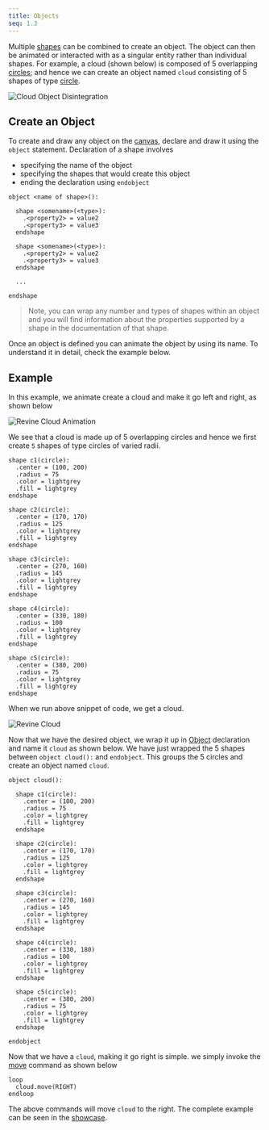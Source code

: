 ```yaml
---
title: Objects
seq: 1.3
---
```


Multiple [shapes](/docs/shapes) can be combined to create an object. The object can then be animated or interacted with as a singular entity rather than individual shapes. For example, a cloud (shown below) is composed of 5 overlapping [circles](/docs/circle); and hence we can create an object named `cloud` consisting of 5 shapes of type [circle](/docs/circle).

![Cloud Object Disintegration](https://user-images.githubusercontent.com/4745789/145831221-17ca480d-2178-4097-aa53-cffe70394f7a.png)

## Create an Object

To create and draw any object on the [canvas](/docs/canvas), declare and draw it using the `object` statement. Declaration of a
shape involves

 - specifying the name of the object
 - specifying the shapes that would create this object
 - ending the declaration using `endobject`

```
object <name of shape>():

  shape <somename>(<type>):
    .<property2> = value2
    .<property3> = value3
  endshape

  shape <somename>(<type>):
    .<property2> = value2
    .<property3> = value3
  endshape
  
  ...

endshape
```

> Note, you can wrap any number and types of shapes within an object and you will find information about the properties supported by a shape in the documentation of that shape.

Once an object is defined you can animate the object by using its name. To understand it in detail, check the example below.

## Example

In this example, we animate create a cloud and make it go left and right, as shown below

![Revine Cloud Animation](https://user-images.githubusercontent.com/4745789/140464897-4a0ff9c4-08b7-4178-9b57-1e1a84b5391f.gif)

We see that a cloud is made up of 5 overlapping circles and hence we first create `5` shapes of type circles of varied radii.

```
shape c1(circle):
  .center = (100, 200)
  .radius = 75
  .color = lightgrey
  .fill = lightgrey
endshape

shape c2(circle):
  .center = (170, 170)
  .radius = 125
  .color = lightgrey
  .fill = lightgrey
endshape

shape c3(circle):
  .center = (270, 160)
  .radius = 145
  .color = lightgrey
  .fill = lightgrey
endshape

shape c4(circle):
  .center = (330, 180)
  .radius = 100
  .color = lightgrey
  .fill = lightgrey
endshape

shape c5(circle):
  .center = (380, 200)
  .radius = 75
  .color = lightgrey
  .fill = lightgrey
endshape
```

When we run above snippet of code, we get a cloud.

![Revine Cloud](https://user-images.githubusercontent.com/4745789/145835053-8cf81892-5858-4dad-a287-64422b42abba.png)

Now that we have the desired object, we wrap it up in [Object](/docs/objects) declaration and name it `cloud` as shown below. We have just wrapped the 5 shapes between `object cloud():` and `endobject`. This groups the 5 circles and create an object named `cloud`.

```
object cloud():

  shape c1(circle):
    .center = (100, 200)
    .radius = 75
    .color = lightgrey
    .fill = lightgrey
  endshape

  shape c2(circle):
    .center = (170, 170)
    .radius = 125
    .color = lightgrey
    .fill = lightgrey
  endshape

  shape c3(circle):
    .center = (270, 160)
    .radius = 145
    .color = lightgrey
    .fill = lightgrey
  endshape

  shape c4(circle):
    .center = (330, 180)
    .radius = 100
    .color = lightgrey
    .fill = lightgrey
  endshape

  shape c5(circle):
    .center = (380, 200)
    .radius = 75
    .color = lightgrey
    .fill = lightgrey
  endshape

endobject
```

Now that we have a `cloud`, making it go right is simple. we simply invoke the [move](/docs/move) command as shown below

```
loop
  cloud.move(RIGHT)
endloop
```

The above commands will move `cloud` to the right. The complete example can be seen in the [showcase](https://revine.arpitbhayani.me/showcase/cloud).
